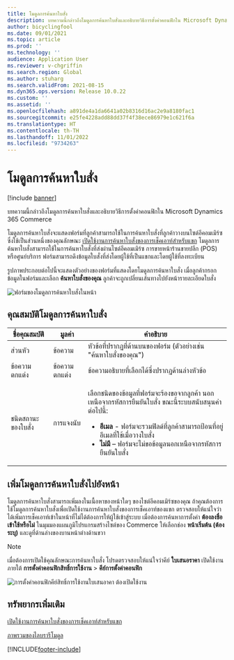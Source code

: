 ```yaml
---
title: โมดูลการค้นหาใบสั่ง
description: บทความนี้กล่าวถึงโมดูลการค้นหาใบสั่งและอธิบายวิธีการตั้งค่าคอนฟิกใน Microsoft Dynamics 365 Commerce
author: bicyclingfool
ms.date: 09/01/2021
ms.topic: article
ms.prod: ''
ms.technology: ''
audience: Application User
ms.reviewer: v-chgriffin
ms.search.region: Global
ms.author: stuharg
ms.search.validFrom: 2021-08-15
ms.dyn365.ops.version: Release 10.0.22
ms.custom: ''
ms.assetid: ''
ms.openlocfilehash: a891de4a1da6641a02b8316d16ac2e9a8180fac1
ms.sourcegitcommit: e25fe4228add88dd37f4f38ece86979e1c621f6a
ms.translationtype: HT
ms.contentlocale: th-TH
ms.lasthandoff: 11/01/2022
ms.locfileid: "9734263"
---
```

# <a name="order-lookup-module"></a>โมดูลการค้นหาใบสั่ง

[!include [banner](includes/banner.md)]

บทความนี้กล่าวถึงโมดูลการค้นหาใบสั่งและอธิบายวิธีการตั้งค่าคอนฟิกใน Microsoft Dynamics 365 Commerce

โมดูลการค้นหาใบสั่งจะแสดงฟอร์มที่ลูกค้าสามารถใช้ในการค้นหาใบสั่งที่ลูกค้าวางบนไซต์อีคอมเมิร์ซ ซึ่งใช้เป็นส่วนหนึ่งของคุณลักษณะ [เปิดใช้งานการค้นหาใบสั่งของการเช็คเอาท์สำหรับแขก](order-lookup-guest.md) โมดูลการค้นหาใบสั่งสามารถใช้ในการค้นหาใบสั่งที่ส่งผ่านไซต์อีคอมเมิร์ซ การขายหน้าร้านขายปลีก (POS) หรือศูนย์บริการ ฟอร์มสามารถดึงข้อมูลใบสั่งที่ส่งโดยผู้ใช้ที่เป็นแขกและโดยผู้ใช้ที่ลงทะเบียน

รูปภาพประกอบต่อไปนี้จะแสดงตัวอย่างของฟอร์มที่แสดงโดยโมดูลการค้นหาใบสั่ง เมื่อลูกค้ากรอกข้อมูลในฟอร์มและเลือก **ค้นหาใบสั่งของคุณ** ลูกค้าจะถูกเปลี่ยนเส้นทางไปยังหน้ารายละเอียดใบสั่ง

![ฟอร์มของโมดูลการค้นหาใบสั่งในหน้า](./media/OrderLookup_module.PNG)

## <a name="order-lookup-module-properties"></a>คุณสมบัติโมดูลการค้นหาใบสั่ง

| ชื่อคุณสมบัติ     | มูลค่า     | คำอธิบาย |
|-------------------|-----------|-------------|
| ส่วนหัว           | ข้อความ      | หัวข้อที่ปรากฏที่ด้านบนของฟอร์ม (ตัวอย่างเช่น "ค้นหาใบสั่งของคุณ") |
| ข้อความตกแต่ง         | ข้อความตกแต่ง | ข้อความอธิบายที่เลือกได้ซึ่งปรากฏด้านล่างหัวข้อ |
| ชนิดสถานะของใบสั่ง | การแจงนับ      | <p>เลือกชนิดของข้อมูลที่ฟอร์มจะร้องขอจากลูกค้า นอกเหนือจากรหัสการยืนยันใบสั่ง ขณะนี้ระบบสนับสนุนค่าต่อไปนี้:</p><ul><li><b>อีเมล</b> - ฟอร์มจะรวมฟิลด์ที่ลูกค้าสามารถป้อนที่อยู่อีเมลที่ใช้เมื่อวางใบสั่ง</li><li><b>ไม่มี</b> – ฟอร์มจะไม่ขอข้อมูลนอกเหนือจากรหัสการยืนยันใบสั่ง</li></ul> |

## <a name="add-an-order-lookup-module-to-a-page"></a>เพิ่มโมดูลการค้นหาใบสั่งไปยังหน้า

โมดูลการค้นหาใบสั่งสามารถเพิ่มลงในเนื้อหาของหน้าใดๆ ของไซต์อีคอมเมิร์ซของคุณ ถ้าคุณต้องการใช้โมดูลการค้นหาใบสั่งเพื่อเปิดใช้งานการค้นหาใบสั่งของการเช็คเอาท์ของแขก ตรวจสอบให้แน่ใจว่าได้เพิ่มการเช็คเอาท์เข้าในหน้าที่ไม่ได้ต้องการให้ผู้ใช้เข้าสู่ระบบ เมื่อต้องการค้นหาการตั้งค่า **ต้องลงชื่อเข้าใช้หรือไม่** ในมุมมองแผนภูมิโปรแกรมสร้างไซต์ของ Commerce ให้เลือกช่อง **หน้าเริ่มต้น (ต้องระบุ)** และดูที่ด้านล่างของบานหน้าต่างด้านขวา


> [!NOTE]
> เมื่อต้องการเปิดใช้คุณลักษณะการค้นหาใบสั่ง โปรดตรวจสอบให้แน่ใจว่าคีย์ **ใบเสนอราคา** เปิดใช้งานภายใต้ **การตั้งค่าคอนฟิกสิทธิ์การใช้งาน** > **คีย์การตั้งค่าคอนฟิก**
>
> ![การตั้งค่าคอนฟิกคีย์สิทธิ์การใช้งานใบเสนอาคา ต้องเปิดใช้งาน](./media/Quotations_License_Key_Configuration.png)

## <a name="additional-resources"></a>ทรัพยากรเพิ่มเติม

[เปิดใช้งานการค้นหาใบสั่งของการเช็คเอาท์สำหรับแขก](order-lookup-guest.md)

[ภาพรวมของไลบรารีโมดูล](starter-kit-overview.md)

[!INCLUDE[footer-include](../includes/footer-banner.md)]
